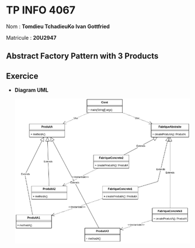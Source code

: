 # TP INFO 4067

Nom : **Tomdieu TchadieuKo Ivan Gottfried**

Matricule : **20U2947**

## Abstract Factory Pattern with 3 Products

## Exercice

- **Diagram UML**

    ![Image Du Diagram UML](diagram.png "UML Class Diagram")
